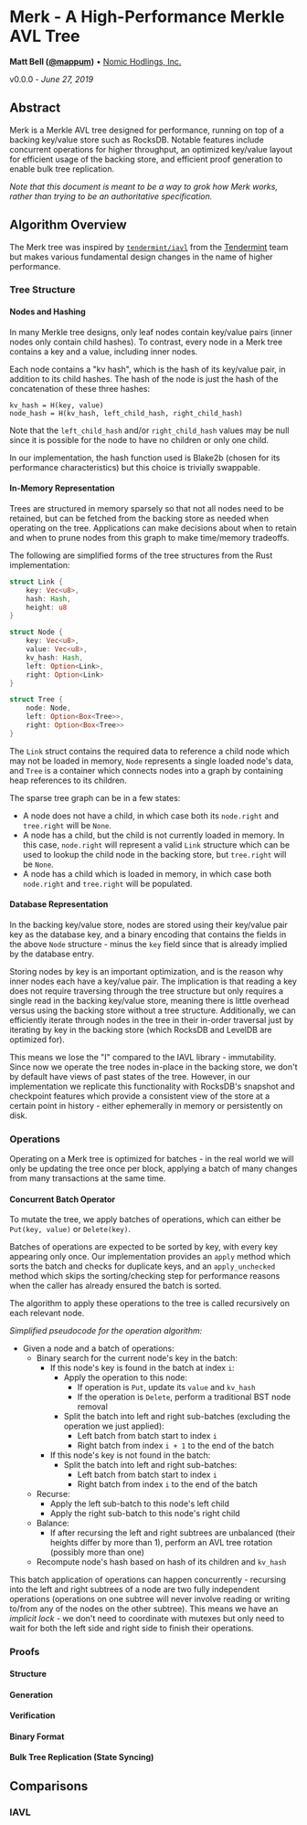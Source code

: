 # Merk - A High-Performance Merkle AVL Tree

**Matt Bell ([@mappum](https://twitter.com/mappum))** • [Nomic Hodlings, Inc.](https://nomic.io)

v0.0.0 - *June 27, 2019*

## Abstract

Merk is a Merkle AVL tree designed for performance, running on top of a backing key/value store such as RocksDB. Notable features include concurrent operations for higher throughput, an optimized key/value layout for efficient usage of the backing store, and efficient proof generation to enable bulk tree replication.

*Note that this document is meant to be a way to grok how Merk works, rather than trying to be an authoritative specification.*

## Algorithm Overview

The Merk tree was inspired by [`tendermint/iavl`](https://github.com/tendermint/iavl) from the [Tendermint](https://tendermint.com) team but makes various fundamental design changes in the name of higher performance.

### Tree Structure

#### Nodes and Hashing

In many Merkle tree designs, only leaf nodes contain key/value pairs (inner nodes only contain child hashes). To contrast, every node in a Merk tree contains a key and a value, including inner nodes.

Each node contains a "kv hash", which is the hash of its key/value pair, in addition to its child hashes. The hash of the node is just the hash of the concatenation of these three hashes:
```
kv_hash = H(key, value)
node_hash = H(kv_hash, left_child_hash, right_child_hash)
```
Note that the `left_child_hash` and/or `right_child_hash` values may be null since it is possible for the node to have no children or only one child.

In our implementation, the hash function used is Blake2b (chosen for its performance characteristics) but this choice is trivially swappable.

#### In-Memory Representation

Trees are structured in memory sparsely so that not all nodes need to be retained, but can be fetched from the backing store as needed when operating on the tree. Applications can make decisions about when to retain and when to prune nodes from this graph to make time/memory tradeoffs.

The following are simplified forms of the tree structures from the Rust implementation:
```rust
struct Link {
    key: Vec<u8>,
    hash: Hash,
    height: u8
}

struct Node {
    key: Vec<u8>,
    value: Vec<u8>,
    kv_hash: Hash,
    left: Option<Link>,
    right: Option<Link>
}

struct Tree {
    node: Node,
    left: Option<Box<Tree>>,
    right: Option<Box<Tree>>
}
```

The `Link` struct contains the required data to reference a child node which may not be loaded in memory, `Node` represents a single loaded node's data, and `Tree` is a container which connects nodes into a graph by containing heap references to its children.

The sparse tree graph can be in a few states:
- A node does not have a child, in which case both its `node.right` and `tree.right` will be `None`.
- A node has a child, but the child is not currently loaded in memory. In this case, `node.right` will represent a valid `Link` structure which can be used to lookup the child node in the backing store, but `tree.right` will be `None`.
- A node has a child which is loaded in memory, in which case both `node.right` and `tree.right` will be populated.

#### Database Representation

In the backing key/value store, nodes are stored using their key/value pair key as the database key, and a binary encoding that contains the fields in the above `Node` structure - minus the `key` field since that is already implied by the database entry.

Storing nodes by key is an important optimization, and is the reason why inner nodes each have a key/value pair. The implication is that reading a key does not require traversing through the tree structure but only requires a single read in the backing key/value store, meaning there is little overhead versus using the backing store without a tree structure. Additionally, we can efficiently iterate through nodes in the tree in their in-order traversal just by iterating by key in the backing store (which RocksDB and LevelDB are optimized for).

This means we lose the "I" compared to the IAVL library - immutability. Since now we operate the tree nodes in-place in the backing store, we don't by default have views of past states of the tree. However, in our implementation we replicate this functionality with RocksDB's snapshot and checkpoint features which provide a consistent view of the store at a certain point in history - either ephemerally in memory or persistently on disk.

### Operations

Operating on a Merk tree is optimized for batches - in the real world we will only be updating the tree once per block, applying a batch of many changes from many transactions at the same time.

#### Concurrent Batch Operator

To mutate the tree, we apply batches of operations, which can either be `Put(key, value)` or `Delete(key)`.

Batches of operations are expected to be sorted by key, with every key appearing only once. Our implementation provides an `apply` method which sorts the batch and checks for duplicate keys, and an `apply_unchecked` method which skips the sorting/checking step for performance reasons when the caller has already ensured the batch is sorted.

The algorithm to apply these operations to the tree is called recursively on each relevant node. 

*Simplified pseudocode for the operation algorithm:*
- Given a node and a batch of operations:
  - Binary search for the current node's key in the batch:
    - If this node's key is found in the batch at index `i`:
      - Apply the operation to this node:
        - If operation is `Put`, update its `value` and `kv_hash`
        - If the operation is `Delete`, perform a traditional BST node removal
      - Split the batch into left and right sub-batches (excluding the operation we just applied):
        - Left batch from batch start to index `i`
        - Right batch from index `i + 1` to the end of the batch
    - If this node's key is not found in the batch:
      - Split the batch into left and right sub-batches:
        - Left batch from batch start to index `i`
        - Right batch from index `i` to the end of the batch
  - Recurse:
    - Apply the left sub-batch to this node's left child
    - Apply the right sub-batch to this node's right child
  - Balance:
    - If after recursing the left and right subtrees are unbalanced (their heights differ by more than 1), perform an AVL tree rotation (possibly more than one)
  - Recompute node's hash based on hash of its children and `kv_hash`

This batch application of operations can happen concurrently - recursing into the left and right subtrees of a node are two fully independent operations (operations on one subtree will never involve reading or writing to/from any of the nodes on the other subtree). This means we have an *implicit lock* - we don't need to coordinate with mutexes but only need to wait for both the left side and right side to finish their operations.

### Proofs

#### Structure

#### Generation

#### Verification

#### Binary Format

#### Bulk Tree Replication (State Syncing)

## Comparisons

### IAVL

